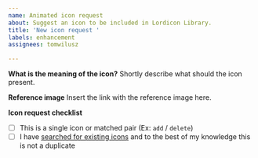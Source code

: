 ```yaml
---
name: Animated icon request
about: Suggest an icon to be included in Lordicon Library.
title: 'New icon request '
labels: enhancement
assignees: tomwilusz

---
```


**What is the meaning of the icon?**
Shortly describe what should the icon present. 

**Reference image**
Insert the link with the reference image here.

**Icon request checklist**
- [ ] This is a single icon or matched pair (Ex: `add` / `delete`)
- [ ] I have [searched for existing icons](http://lordicon.com/icons) and to the best of my knowledge this is not a duplicate
